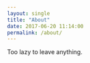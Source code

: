 ```yaml
---
layout: single
title: "About"
date: 2017-06-20 11:14:00
permalink: /about/
---
```


Too lazy to leave anything.